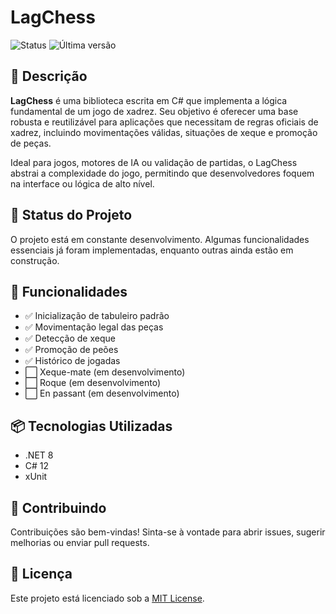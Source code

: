 # LagChess

![Status](https://img.shields.io/badge/status-em%20desenvolvimento-yellow)
![Última versão](https://img.shields.io/github/v/tag/LeonardoGil/LagChess?color=blue)

## 🧠 Descrição

**LagChess** é uma biblioteca escrita em C# que implementa a lógica fundamental de um jogo de xadrez. Seu objetivo é oferecer uma base robusta e reutilizável para aplicações que necessitam de regras oficiais de xadrez, incluindo movimentações válidas, situações de xeque e promoção de peças.

Ideal para jogos, motores de IA ou validação de partidas, o LagChess abstrai a complexidade do jogo, permitindo que desenvolvedores foquem na interface ou lógica de alto nível.

## 🚧 Status do Projeto

O projeto está em constante desenvolvimento. Algumas funcionalidades essenciais já foram implementadas, enquanto outras ainda estão em construção.

## 🎯 Funcionalidades

- ✅ Inicialização de tabuleiro padrão
- ✅ Movimentação legal das peças  
- ✅ Detecção de xeque  
- ✅ Promoção de peões  
- ✅ Histórico de jogadas 
- ⬜ Xeque-mate (em desenvolvimento)  
- ⬜ Roque (em desenvolvimento)  
- ⬜ En passant (em desenvolvimento)  

## 📦 Tecnologias Utilizadas

- .NET 8
- C# 12
- xUnit

## 🤝 Contribuindo

Contribuições são bem-vindas! Sinta-se à vontade para abrir issues, sugerir melhorias ou enviar pull requests.

## 📄 Licença

Este projeto está licenciado sob a [MIT License](LICENSE).

